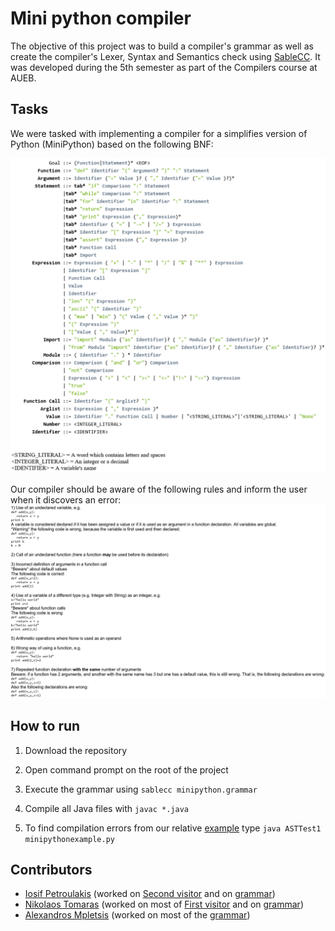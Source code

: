 # Mini python compiler
The objective of this project was to build a compiler's grammar as well as create the compiler's Lexer, Syntax and Semantics check using [SableCC](https://sablecc.org/). It was developed during the 5th semester as part of the Compilers course at AUEB.


## Tasks

We were tasked with implementing a compiler for a simplifies version of Python (MiniPython) based on the following BNF:

![BNF image](BNF.jpg)

Our compiler should be aware of the following rules and inform the user when it discovers an error:
![Rules](rules.jpg) 

## How to run

1. Download the repository

2. Open command prompt on the root of the project

3. Execute the grammar using `sablecc minipython.grammar`
   
4. Compile all Java files with `javac *.java`

5. To find compilation errors from our relative [example](minipythonexample.py) type `java ASTTest1 minipythonexample.py`


## Contributors
- [Iosif Petroulakis](https://github.com/Morthlog) (worked on [Second visitor](VisitorSecondPass.java) and on [grammar](minipython.grammar))
- [Nikolaos Tomaras](https://github.com/All0cator) (worked on most of [First visitor](VisitorFirstPass.java) and on [grammar](minipython.grammar))
- [Alexandros Mpletsis](https://github.com/AlexBle) (worked on most of the [grammar](minipython.grammar))